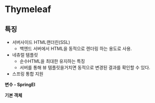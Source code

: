 # Thymeleaf

## 특징

* 서버사이드 HTML랜더린(SSL)
  * 백엔드 서버에서 HTML을 동적으로 렌더링 하는 용도로 사용.
* 네츄럴 템플릿
  * 순수HTML을 최대한 유지하는 특징
  * 서버를 통해 뷰 템플릿을거치면 동적으로 변경된 결과를 확인할 수 있다.
* 스프링 통합 지원



**변수 - SpringEl**



**기본 객체**